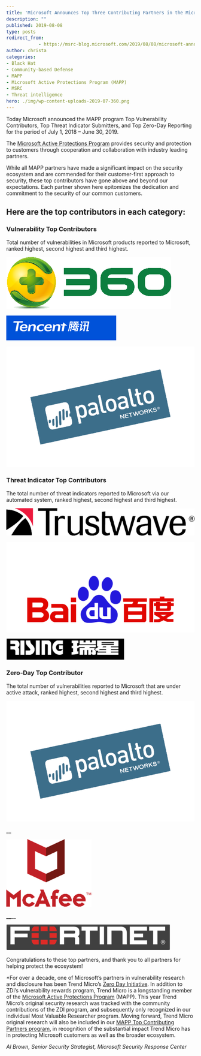 ```yaml
---
title: 'Microsoft Announces Top Three Contributing Partners in the Microsoft Active Protections Program (MAPP)'
description: ""
published: 2019-08-08
type: posts
redirect_from:
            - https://msrc-blog.microsoft.com/2019/08/08/microsoft-announces-top-three-contributing-partners-in-the-microsoft-active-protections-program-mapp/
author: christa
categories:
- Black Hat
- Community-based Defense
- MAPP
- Microsoft Active Protections Program (MAPP)
- MSRC
- Threat intelligemce
hero: ./img/wp-content-uploads-2019-07-360.png
---
```

<!-- wp:paragraph -->

Today Microsoft announced the MAPP program Top Vulnerability Contributors, Top Threat Indicator Submitters, and Top Zero-Day Reporting for the period of July 1, 2018 – June 30, 2019.

<!-- /wp:paragraph -->

<!-- wp:paragraph -->

The [Microsoft Active Protections Program](https://www.microsoft.com/en-us/msrc/mapp) provides security and protection to customers through cooperation and collaboration with industry leading partners.

<!-- /wp:paragraph -->

<!-- wp:paragraph -->

While all MAPP partners have made a significant impact on the security ecosystem and are commended for their customer-first approach to security, these top contributors have gone above and beyond our expectations. Each partner shown here epitomizes the dedication and commitment to the security of our common customers.

<!-- /wp:paragraph -->

<!-- wp:heading -->

## Here are the top contributors in each category:

<!-- /wp:heading -->

<!-- wp:heading {"level":3} -->

### Vulnerability Top Contributors

<!-- /wp:heading -->

<!-- wp:paragraph -->

Total number of vulnerabilities in Microsoft products reported to Microsoft, ranked highest, second highest and third highest.

<!-- /wp:paragraph -->

<!-- wp:image {"id":10830,"align":"center","width":249,"height":79,"linkDestination":"custom"} -->

[![](./img/wp-content-uploads-2019-07-360.png)](http://www.360safe.com/)

<!-- /wp:image -->

<!-- wp:image {"id":10831,"align":"center","width":285,"height":64,"linkDestination":"custom"} -->

[![](./img/wp-content-uploads-2019-07-Tencent.png)](http://www.tencent.com/en-us/)

<!-- /wp:image -->

<!-- wp:image {"id":10832,"align":"center","width":313,"height":199,"linkDestination":"custom"} -->

[![](./img/wp-content-uploads-2019-07-Palo.png)](https://www.paloaltonetworks.com/)

<!-- /wp:image -->

<!-- wp:paragraph -->

<!-- /wp:paragraph -->

<!-- wp:heading {"level":3} -->

### Threat Indicator Top Contributors

<!-- /wp:heading -->

<!-- wp:paragraph -->

The total number of threat indicators reported to Microsoft via our automated system, ranked highest, second highest and third highest.

<!-- /wp:paragraph -->

<!-- wp:image {"id":10827,"align":"center","width":318,"height":46,"linkDestination":"custom"} -->

[![](./img/wp-content-uploads-2019-07-Trustwave.png)](https://www.trustwave.com/home/)

<!-- /wp:image -->

<!-- wp:paragraph -->

[](https://www.trustwave.com/home/)

<!-- /wp:paragraph -->

<!-- wp:image {"id":10828,"align":"center","width":277,"height":132,"linkDestination":"custom"} -->

[![](./img/wp-content-uploads-2019-07-Baidu.png)](https://www.baidu.com/)

<!-- /wp:image -->

<!-- wp:paragraph -->

[](https://www.baidu.com/)

<!-- /wp:paragraph -->

<!-- wp:image {"id":10829,"align":"center","width":339,"height":60,"linkDestination":"custom"} -->

[![](./img/wp-content-uploads-2019-07-Rising.png)](http://www.rising.com.cn/)

<!-- /wp:image -->

<!-- wp:paragraph -->

[](http://www.rising.com.cn/)

<!-- /wp:paragraph -->

<!-- wp:heading {"level":3} -->

### Zero-Day Top Contributor

<!-- /wp:heading -->

<!-- wp:paragraph -->

The total number of vulnerabilities reported to Microsoft that are under active attack, ranked highest, second highest and third highest.

<!-- /wp:paragraph -->

<!-- wp:image {"id":10833,"align":"center","width":333,"height":212,"linkDestination":"custom"} -->

[![](./img/wp-content-uploads-2019-07-Palo-1.png)](https://www.paloaltonetworks.com/)

<!-- /wp:image -->

<!-- wp:paragraph -->

[](https://www.paloaltonetworks.com/)\_\_

<!-- /wp:paragraph -->

<!-- wp:image {"id":10834,"align":"center","width":214,"height":170,"linkDestination":"custom"} -->

[![](./img/wp-content-uploads-2019-07-McAfee.png)](http://www.mcafee.com/us/)

<!-- /wp:image -->

<!-- wp:paragraph -->

[\_\_](http://www.mcafee.com/us/)\_\_

<!-- /wp:paragraph -->

<!-- wp:image {"id":10835,"align":"center","width":355,"height":55,"linkDestination":"custom"} -->

[![](./img/wp-content-uploads-2019-07-Fortinet.png)](http://www.fortinet.com/)

<!-- /wp:image -->

<!-- wp:paragraph -->

[](http://www.fortinet.com/)

<!-- /wp:paragraph -->

<!-- wp:paragraph -->

Congratulations to these top partners, and thank you to all partners for helping protect the ecosystem!

<!-- /wp:paragraph -->

<!-- wp:paragraph -->

\*For over a decade, one of Microsoft’s partners in vulnerability research and disclosure has been Trend Micro’s [Zero Day Initiative](https://nam06.safelinks.protection.outlook.com/?url=https%3A%2F%2Fwww.zerodayinitiative.com%2F&data=02%7C01%7Calbrow%40microsoft.com%7C27e9c4f359ad4ed8165308d71b47576e%7C72f988bf86f141af91ab2d7cd011db47%7C1%7C0%7C637007865546185990&sdata=kYVsv9CEsIvJafqIiXwlQaDNJFnk6CVxsJx7u%2F6EUig%3D&reserved=0). In addition to ZDI’s vulnerability rewards program, Trend Micro is a longstanding member of the [Microsoft Active Protections Program](https://nam06.safelinks.protection.outlook.com/?url=https%3A%2F%2Fwww.microsoft.com%2Fen-us%2Fmsrc%2Fmapp%3Frtc%3D1&data=02%7C01%7Calbrow%40microsoft.com%7C27e9c4f359ad4ed8165308d71b47576e%7C72f988bf86f141af91ab2d7cd011db47%7C1%7C0%7C637007865546185990&sdata=wpajPmsRHAuxhODZQikBMygkmgZGg%2FCXmv7GEGwJWKs%3D&reserved=0) (MAPP). This year Trend Micro’s original security research was tracked with the community contributions of the ZDI program, and subsequently only recognized in our individual Most Valuable Researcher program. Moving forward, Trend Micro original research will also be included in our [MAPP Top Contributing Partners program](https://nam06.safelinks.protection.outlook.com/?url=https%3A%2F%2Fmsrc-blog.microsoft.com%2F2019%2F07%2F25%2Fmicrosoft-announces-top-contributing-partners-in-the-microsoft-active-protections-program-mapp%2F&data=02%7C01%7Calbrow%40microsoft.com%7C27e9c4f359ad4ed8165308d71b47576e%7C72f988bf86f141af91ab2d7cd011db47%7C1%7C0%7C637007865546195985&sdata=diA04kwRSEwUHLIPgzC%2FV20VsFo9%2BOBMoTM0pBTVnqk%3D&reserved=0), in recognition of the substantial impact Trend Micro has in protecting Microsoft customers as well as the broader ecosystem.

<!-- /wp:paragraph -->

<!-- wp:paragraph -->

_Al Brown, Senior Security Strategist, Microsoft Security Response Center_

<!-- /wp:paragraph -->

<!-- wp:paragraph -->

<!-- /wp:paragraph -->
